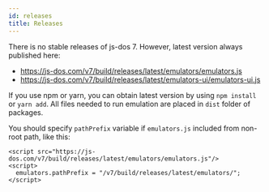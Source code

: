 ```yaml
---
id: releases
title: Releases
---
```


There is no stable releases of js-dos 7. However, latest version always published here: 
* https://js-dos.com/v7/build/releases/latest/emulators/emulators.js
* https://js-dos.com/v7/build/releases/latest/emulators-ui/emulators-ui.js

If you use npm or yarn, you can obtain latest version by using `npm install` or `yarn add`.
All files needed to run emulation are placed in `dist` folder of packages.

You should specify `pathPrefix` variable if `emulators.js` included from non-root path, like this:
```
<script src="https://js-dos.com/v7/build/releases/latest/emulators/emulators.js"/>
<script>
  emulators.pathPrefix = "/v7/build/releases/latest/emulators/";
</script>
```
